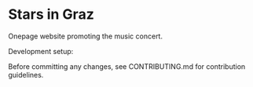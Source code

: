 # Stars in Graz
Onepage website promoting the music concert.

Development setup:


Before committing any changes, see CONTRIBUTING.md for contribution guidelines.